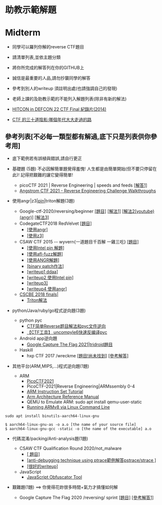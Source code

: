 # 助教示範解題


# Midterm
- 同學可以羅列你解的reverse CTF題目
- 請清單列表,並依主題分類
- 將你所完成的解答列在你的GITHUB上
- 誠信是最重要的人品,請勿抄襲同學的解答
- 參考到別人的writeup 須註明出處(也請強調自己的發現)
- 老師上課的及助教示範的不能列入解題列表(除非有新的解法)

- [HITCON in DEFCON 22 CTF Final 紀錄片(2014)](https://www.youtube.com/watch?v=XcneHvq1hbY)
- [CTF 的三十道陰影:哪個年代大大走過的路](https://ithelp.ithome.com.tw/users/20121059/ironman/2810)


## 參考列表[不必每一類型都有解過,底下只是列表供你參考用]

- 底下範例若有誤植與錯誤,請自行更正

- 基礎題 (5題) 不必因解簡單題覺得羞愧! 人生都是由簡單開始(但不要只停留在此)! 記得把艱難的讓它變得簡單!
  - picoCTF 2021 | Reverse Engineering | speeds and feeds [[解答1]](https://www.youtube.com/watch?v=_Q2Trkp8F8w)
  - [Angstrom CTF 2021 - Reverse Engineering Challenge Walkthroughs](https://www.youtube.com/watch?v=MhkVkOpj5OI)

- 使用angr|z3|[pin](https://ctf-wiki.github.io/ctf-tools/binary-core-tools/instrumentation/intel_pin/)|triton解題(3題)
  - Google-ctf-2020/reversing/beginner
[[題目]](https://github.com/luker983/google-ctf-2020/tree/master/reversing/beginner)
[[解法1]](https://github.com/luker983/google-ctf-2020/tree/master/reversing/beginner)
[[解法2(youtube)(angr)]](https://www.youtube.com/watch?v=RCgEIBfnTEI&t=1641s)
[[解法3]](https://github.com/Dvd848/CTFs/blob/master/2020_GoogleCTF/Beginner.md)
  - CodegateCTF2018 RedVelvet [[題目]](https://github.com/8wingflying/NTHU2021/blob/main/week3_20211001/3_Reverse-CTFwriteups/RedVelvet)
    - [[使用angr]](http://blog.redrocket.club/2018/02/04/Codegate-2018-Preliminary-RedVelvet/)
    - [[使用z3]](https://github.com/AnisBoss/CTFs/blob/master/Codegate%20CTF%202018/RedVelvet%20-%20254pts%20(Rev)/solve.py)
  - CSAW CTF 2015 -- wyvern{一道題目千百解  一雞三吃} [[題目]](https://github.com/ctfs/write-ups-2015/blob/master/csaw-ctf-2015/reverse/wyvern-500/wyvern_c85f1be480808a9da350faaa6104a19b) 
    - [[使用Intel pin 解題]](https://www.bookstack.cn/read/CTF-All-In-One/doc-6.2.4_re_csawctf2015_wyvern.md) 
    - [[使用afl-fuzz解題]](https://www.mathyvanhoef.com/2015/09/csaw-ctf-solving-reversing-wyvern-500.html)
    - [[使用ANGR解題]](https://github.com/angr/angr-doc/blob/master/examples/csaw_wyvern/solve.py)
    - [[binary patch作法]](https://www.bookstack.cn/read/CTF-All-In-One/doc-6.2.4_re_csawctf2015_wyvern.md)
    - [[writeup1 ddaa]](https://ithelp.ithome.com.tw/articles/10218237)
    - [[writeup2 使用Intel pin]](https://bruce30262.github.io/csaw-ctf-2015-wyvern/)
    - [[writeup3]](https://gist.github.com/inaz2/1682e7254b1c7a2cf641)
    - [[writeup4 使用angr]](https://blog.csdn.net/doudoudouzoule/article/details/79969378?utm_medium=distribute.pc_relevant_t0.none-task-blog-2%7Edefault%7EBlogCommendFromBaidu%7Edefault-1.control&depth_1-utm_source=distribute.pc_relevant_t0.none-task-blog-2%7Edefault%7EBlogCommendFromBaidu%7Edefault-1.control)
  - [CSCBE 2018 finals|](https://github.com/jimbauwens/cscbe_ctf_serial_solver/blob/master/serial_killer)
    - [Triton解法](https://github.com/jimbauwens/cscbe_ctf_serial_solver/blob/master/solve.py) 

- python/Java/ruby/go程式逆向題(3題)
  - python pyc
    - [CTF简单Reverse题目解法和pyc文件逆向](https://blog.fullstackpentest.com/a-pyc-reverse-writeup.html)  
    - [【CTF工具】 uncompyle6快速反编译pyc](https://www.bilibili.com/s/video/BV1Q64y1z7dh)
  - Android app逆向題
    - [ Google Capture The Flag 2021|tridroid題目](https://ctftime.org/task/16572)
  - Haskill
    - hxp CTF 2017 /wreckme  [[題目!尚未找到]]()  [[參考解答]](https://ctftime.org/writeup/8112)  

- 其他平台(ARM,MIPS,...)程式逆向題(1題)
  - ARM 
    - [PicoCTF2021](https://github.com/HHousen/PicoCTF-2021/tree/master/Reverse%20Engineering)
    - PicoCTF-2021|Reverse Engineering|ARMssembly 0-4
    - [ARM Instruction Set Tutorial](https://azeria-labs.com/arm-instruction-set-part-3/)
    - [Arm Architecture Reference Manual](https://developer.arm.com/documentation/ddi0487/latest) 
    - QEMU to Emulate ARM: sudo apt install qemu-user-static
    - [Running ARMv8 via Linux Command Line](https://github.com/joebobmiles/ARMv8ViaLinuxCommandline)
```
sudo apt install binutils-aarch64-linux-gnu

$ aarch64-linux-gnu-as -o a.o [the name of your source file]
$ aarch64-linux-gnu-gcc -static -o [the name of the executable] a.o
```


- 代碼混淆/packing/Anti-analysis題(1題)
  - CSAW CTF Qualification Round 2020/not_malware
    - [[ 題目]](https://github.com/acdwas/ctf/blob/master/2020/CSAW/rev/not_malware/not_malware)
    - [[anti-debugging technique using ptrace範例解答pstrace/strace ]](https://ctftime.org/writeup/23357)
    - [[很好的writeup]](https://github.com/Ragnar-Security/ctf-writeups/tree/master/csaw-2020/not_malware)
  - JavaScript
    - [JavaScript Obfuscator Tool](https://obfuscator.io/)

- 艱難題(1題) ==> 你覺得花妳很多時間+氣力才搞懂如何解
  -  Google Capture The Flag 2020 /reversing/ sprint [[題目]](https://ctftime.org/task/12834) [[參考解答1]](https://ctftime.org/writeup/23412)
